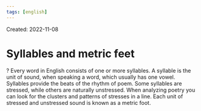 ```yaml
---
tags: [english] 
---
```

Created: 2022-11-08

# Syllables and metric feet
?
Every word in English consists of one or more syllables. A syllable is the unit of sound, when speaking a word, which usually has one vowel. Syllables provide the beats of the rhythm of poem. Some syllables are stressed, while others are naturally unstressed. When analyzing poetry you can look for the clusters and patterns of stresses in a line. Each unit of stressed and unstressed sound is known as a metric foot.
<!--SR:!2022-11-13,2,230-->